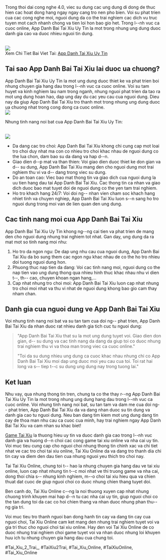 <p>Trong thoi dai cong nghe 4.0, viec su dung cac ung dung di dong de thuc hien cac hoat dong hang ngay ngay cang tro nen pho bien. Voi su phat trien cua cac cong nghe moi, nguoi dung da co the trai nghiem cac dich vu truc tuyen mot cach nhanh chong va tien loi hon bao gio het. Trong l--nh vuc ca cuoc online, App Danh Bai Tai Xiu Uy Tin la mot trong nhung ung dung duoc danh gia cao va duoc nhieu nguoi tin dung.</p><br><img src="https://taixiuonline.games/wp-content/uploads/2025/02/bia-tai-xiu-no-hu.jpg"></br>
Xem Chi Tiet Bai Viet Tai: <a href="https://taixiuonline.games/app-danh-tai-xiu-uy-tin/">App Danh Tai Xiu Uy Tin</a><h2>Tai sao App Danh Bai Tai Xiu lai duoc ua chuong?</h2><p>App Danh Bai Tai Xiu Uy Tin la mot ung dung duoc thiet ke va phat trien boi nhung chuyen gia hang dau trong l--nh vuc ca cuoc online. Voi su tam huyet va kinh nghiem lau nam trong nganh, nhung nguoi phat trien da tao ra mot ung dung hoan hao, dap ung day du cac yeu cau cua nguoi dung. Dieu nay da giup App Danh Bai Tai Xiu tro thanh mot trong nhung ung dung duoc ua chuong nhat trong cong dong ca cuoc online.<br><img src="https://taixiuonline.games/wp-content/uploads/2025/02/top-app-danh-tai-xiu-uy-tin.jpg"></br><p>Nhung tinh nang noi bat cua App Danh Bai Tai Xiu Uy Tin:</p><br><img src="https://taixiuonline.games/wp-content/uploads/2025/02/bia-cong-thuc-tinh-tai-xiu-online.jpg"></br><ul>
<li>Da dang cac tro choi: App Danh Bai Tai Xiu khong chi cung cap mot loai tro choi duy nhat ma con co nhieu tro choi khac nhau de nguoi dung co the lua chon, dam bao su da dang va hap d--n.</li>
<li>Giao dien d--p mat va than thien: Voi giao dien duoc thiet ke don gian va d-- su dung, App Danh Bai Tai Xiu mang den cho nguoi dung mot trai nghiem thu vi va d-- dang trong viec su dung.</li>
<li>Do an toan cao: Viec bao mat thong tin va giao dich cua nguoi dung la uu tien hang dau tai App Danh Bai Tai Xiu. Cac thong tin ca nhan va giao dich duoc bao mat tuyet doi de nguoi dung co the yen tam trai nghiem.</li>
<li>Ho tro khach hang 24/7: Voi doi ng-- nhan vien cham soc khach hang nhiet tinh va chuyen nghiep, App Danh Bai Tai Xiu luon s--n sang ho tro nguoi dung trong moi van de lien quan den ung dung.</li>
</ul><h2>Cac tinh nang moi cua App Danh Bai Tai Xiu</h2><p>App Danh Bai Tai Xiu Uy Tin khong ng--ng cai tien va phat trien de mang den cho nguoi dung nhung trai nghiem tot nhat. Gan day, ung dung da ra mat mot so tinh nang moi nhu:<ol>
<li>Ho tro da ngon ngu: De dap ung nhu cau cua nguoi dung, App Danh Bai Tai Xiu da bo sung them cac ngon ngu khac nhau de co the ho tro nhieu doi tuong nguoi dung hon.</li>
<li>Phuong thuc nap tien da dang: Voi cac tinh nang moi, nguoi dung co the nap tien vao ung dung thong qua nhieu hinh thuc khac nhau nhu vi dien t--, th-- cao, chuyen khoan ngan hang,...</li>
<li>Cap nhat nhung tro choi moi: App Danh Bai Tai Xiu luon cap nhat nhung tro choi moi nhat va thu vi nhat de nguoi dung khong bao gio cam thay nham chan.</li>
</ol><h2>Danh gia cua nguoi dung ve App Danh Bai Tai Xiu</h2><p>Voi nhung tinh nang noi bat va su tan tam cua doi ng-- phat trien, App Danh Bai Tai Xiu da nhan duoc rat nhieu danh gia tich cuc tu nguoi dung:</p><blockquote>
<p>"App Danh Bai Tai Xiu that su la mot ung dung tuyet voi. Giao dien don gian, d-- su dung va cac tinh nang da dang da giup toi co duoc nhung trai nghiem thu vi va thoa man trong viec ca cuoc online."
<p>"Toi da su dung nhieu ung dung ca cuoc khac nhau nhung chi co App Danh Bai Tai Xiu moi dap ung duoc moi yeu cau cua toi. Toi rat hai long va s-- tiep t--c su dung ung dung nay trong tuong lai."</p>
</blockquote><h2>Ket luan</h2><p>Nhu vay, qua nhung thong tin tren, chung ta co the thay r--ng App Danh Bai Tai Xiu Uy Tin la mot trong nhung ung dung hang dau trong l--nh vuc ca cuoc online. Voi nhung tinh nang noi bat, su tan tam va dam me cua doi ng-- phat trien, App Danh Bai Tai Xiu da va dang nhan duoc su tin dung va danh gia cao tu nguoi dung. Neu ban dang tim kiem mot ung dung dang tin cay de thoa man nhu cau ca cuoc cua minh, hay trai nghiem ngay App Danh Bai Tai Xiu va cam nhan su khac biet!</p><p><a href="https://taixiuonline.games/">Game Tai Xiu</a> la thuong hieu uy tin va duoc danh gia cao trong l--nh vuc danh gia va huong d--n choi cac cong game tai xiu online va nha cai uy tin. Voi muc tieu cung cap cho nguoi choi nhung thong tin chinh xac va chi tiet nhat ve cac tro choi tai xiu online, Tai Xiu Online da va dang tro thanh dia chi tin cay va diem den dau tien cua nhung nguoi yeu thich tro choi nay.

Tai Tai Xiu Online, chung toi t-- hao la nhung chuyen gia hang dau ve tai xiu online, luon cap nhat nhung tin t--c moi nhat ve thi truong game va nha cai, dong thoi chia s-- nhung kinh nghiem, m--o choi tai xiu hieu qua va chien thuat dat cuoc de giup nguoi choi co duoc nhung chien thang tuyet doi.

Ben canh do, Tai Xiu Online c--ng la noi thuong xuyen cap nhat nhung chuong trinh khuyen mai hap d--n tu cac nha cai uy tin, giup nguoi choi co the tan dung toi da cac co hoi chien thang va nhan duoc nhung phan thu--ng gia tri.

Voi muc tieu tro thanh nguoi ban dong hanh tin cay va dang tin cay cua nguoi choi, Tai Xiu Online cam ket mang den nhung trai nghiem tuyet voi va gia tri thuc cho nguoi choi tai xiu online. Hay den voi Tai Xiu Online de co duoc nhung trai nghiem choi game tuyet voi va nhan duoc nhung loi khuyen huu ich tu nhung chuyen gia hang dau cua chung toi.</p>
#Tai_Xiu_2_Trai_, #TaiXiu2Trai, #Tai_Xiu_Online, #TaiXiuOnline, #Tai_Xiu_Online
